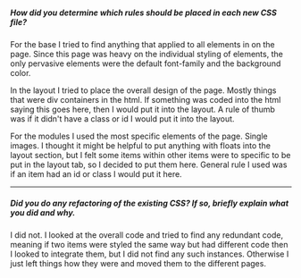 ##### How did you determine which rules should be placed in each new CSS file?

For the base I tried to find anything that applied to all elements in on the page. Since this page was heavy on the individual styling of elements, the only pervasive elements were the default font-family and the background color. 

In the layout I tried to place the overall design of the page. Mostly things that were div containers in the html. If something was coded into the html saying this goes here, then I would put it into the layout. A rule of thumb was if it didn't have a class or id I would put it into the layout. 

For the modules I used the most specific elements of the page. Single images. I thought it might be helpful to put anything with floats into the layout section, but I felt some items within other items were to specific to be put in the layout tab, so I decided to put them here. General rule I used was if an item had an id or class I would put it here. 

---

##### Did you do any refactoring of the existing CSS? If so, briefly explain what you did and why.

I did not. I looked at the overall code and tried to find any redundant code, meaning if two items were styled the same way but had different code then I looked to integrate them, but I did not find any such instances. Otherwise I just left things how they were and moved them to the different pages. 
